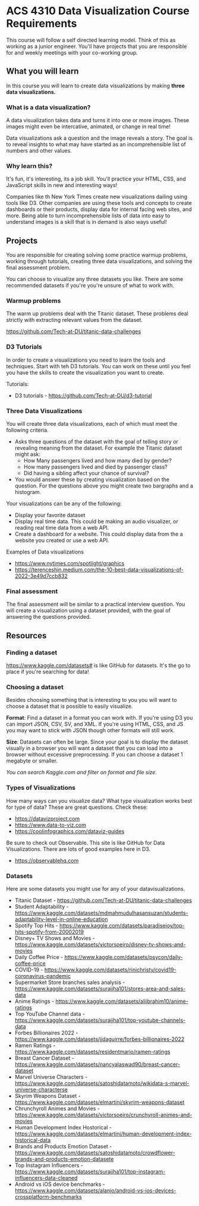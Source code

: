 # ACS 4310 Data Visualization Course Requirements

This course will follow a self directed learning model. Think of this as working as a junior engineer. You'll have projects that you are responsible for and weekly meetings with your co-working group. 

## What you will learn

In this course you will learn to create data visualizations by making **three data visualizations.**

### What is a data visualization? 

A data visualization takes data and turns it into one or more images. These images might even be intercative, animated, or change in real time! 

Data visualizations ask a question and the image reveals a story. The goal is to reveal insights to what may have started as an incomprehensible list of numbers and other values. 

### Why learn this? 

It's fun, it's interesting, its a job skill. You'll practice your HTML, CSS, and JavaScript skills in new and interesting ways! 

Companies like th New York Times create new visualizations dailing using tools like D3. Other companies are using these tools and concepts to create dashboards or their products, display data for internal facing web sites, and more. Being able to turn incomprehensible lists of data into easy to understand images is a skill that is in demand is also ways useful!

## Projects 

You are responsible for creating solving some practice warmup problems, working through tutorials, creating three data visualizations, and solving the final assessment problem. 

You can choose to visualize any three datasets you like. There are some  recommended datasets if you're you're unsure of what to work with. 

### Warmup problems

The warm up problems deal with the Titanic dataset. These problems deal strictly with extracting relevant values from the dataset. 

https://github.com/Tech-at-DU/titanic-data-challenges

### D3 Tutorials

In order to create a visualizations you need to learn the tools and techniques. Start with teh D3 tutorials. You can work on these until you feel you have the skills to create the visualization you want to create. 

Tutorials: 

- D3 tutorials - https://github.com/Tech-at-DU/d3-tutorial

### Three Data Visualizations

You will create three data visualizations, each of which must meet the following criteria. 

- Asks three questions of the dataset with the goal of telling story or revealing meaning from the dataset. For example the Titanic dataset might ask: 
	- How Many passengers lived and how many died by gender? 
	- How many passengers lived and died by passenger class? 
	- Did having a sibling affect your chance of survival? 
- You would answer these by creating visualization based on the question. For the questions above you might create two bargraphs and a histogram. 

Your visualizations can be any of the following: 

- Display your favorite dataset
- Display real time data. This could be making an audio visualizer, or reading real time data from a web API. 
- Create a dashboard for a website. This could display data from the a website you created or use a web API. 

Examples of Data visualizations

- https://www.nytimes.com/spotlight/graphics
- https://terenceshin.medium.com/the-10-best-data-visualizations-of-2022-3e49d7ccb832

### Final assessment

The final assessment will be similar to a practical interview question. You will create a visualization using a dataset provided, with the goal of answering the questions provided. 

## Resources

### Finding a dataset

https://www.kaggle.com/datasets# is like GitHub for datasets. It's the go to place if you're searching for data!

### Choosing a dataset

Besides choosing something that is interesting to you you will want to choose a dataset that is possible to easily visualize. 

**Format**: Find a dataset in a format you can work with. If you're using D3 you can import JSON, CSV, SV, and XML. If you're using HTML, CSS, and JS you may want to stick with JSON though other formats will still work. 

**Size**: Datasets can often be large. Since your goal is to display the dataset visually in a browser you will want a dataset that you can load into a browser without excessive preprocessing. If you can choose a dataset 1 megabyte or smaller. 

_You can search Kaggle.com and filter on format and file size._

### Types of Visualizations 

How many ways can you visualize data? What type visualization works best for type of data? These are great questions. Check these:

- https://datavizproject.com
- https://www.data-to-viz.com
- https://coolinfographics.com/dataviz-guides

Be sure to check out Observable. This site is like GitHub for Data Visualizations. There are lots of good examples here in D3. 

- https://observablehq.com

### Datasets 

Here are some datasets you might use for any of your datavisualizations. 

- Titanic Dataset - https://github.com/Tech-at-DU/titanic-data-challenges
- Student Adaptability - https://www.kaggle.com/datasets/mdmahmudulhasansuzan/students-adaptability-level-in-online-education
- Spotify Top Hits - https://www.kaggle.com/datasets/paradisejoy/top-hits-spotify-from-20002019
- Disney+ TV Shows and Movies - https://www.kaggle.com/datasets/victorsoeiro/disney-tv-shows-and-movies
- Daily Coffee Price - https://www.kaggle.com/datasets/psycon/daily-coffee-price
- COVID-19 - https://www.kaggle.com/datasets/rinichristy/covid19-coronavirus-pandemic
- Supermarket Store branches sales analysis - https://www.kaggle.com/datasets/surajjha101/stores-area-and-sales-data
- Anime Ratings - https://www.kaggle.com/datasets/aliibrahim10/anime-ratings
- Top YouTube Channel data - https://www.kaggle.com/datasets/surajjha101/top-youtube-channels-data
- Forbes Billionaires 2022 - https://www.kaggle.com/datasets/jjdaguirre/forbes-billionaires-2022
- Ramen Ratings - https://www.kaggle.com/datasets/residentmario/ramen-ratings
- Breast Cancer Dataset - https://www.kaggle.com/datasets/nancyalaswad90/breast-cancer-dataset
- Marvel Universe Characters - https://www.kaggle.com/datasets/satoshidatamoto/wikidata-s-marvel-universe-characterse
- Skyrim Weapons Dataset - https://www.kaggle.com/datasets/elmartini/skyrim-weapons-dataset
- Chrunchyroll Animes and Movies - https://www.kaggle.com/datasets/victorsoeiro/crunchyroll-animes-and-movies
- Human Development Index Hostorical - https://www.kaggle.com/datasets/elmartini/human-development-index-historical-data
- Brands and Products Emotion Dataset - https://www.kaggle.com/datasets/satoshidatamoto/crowdflower-brands-and-products-emotion-datasete
- Top Instagram Influencers - https://www.kaggle.com/datasets/surajjha101/top-instagram-influencers-data-cleaned
- Android vs iOS device benchmarks - https://www.kaggle.com/datasets/alanjo/android-vs-ios-devices-crossplatform-benchmarks

